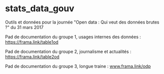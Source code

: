 # stats_data_gouv
Outils et données pour la journée "Open data : Qui veut des données brutes ?" du 31 mars 2017 



Pad de documentation du groupe 1, usages internes des données : https://frama.link/table1od

Pad de documentation du groupe 2, journalisme et actualités :  https://frama.link/table2od

Pad de documentation du groupe 3, longue traine : www.frama.link/odp
